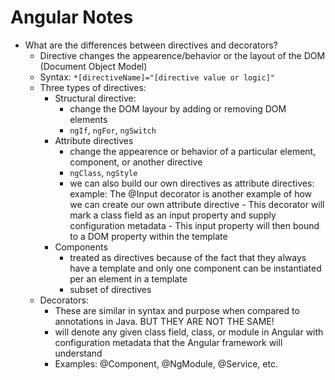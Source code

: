 # Angular Notes
- What are the differences between directives and decorators?
    - Directive changes the appearence/behavior or the layout of the DOM (Document Object Model)
    - Syntax: `*[directiveName]="[directive value or logic]"`
    - Three types of directives:
        - Structural directive:
            - change the DOM layour by adding or removing DOM elements
            - `ngIf`, `ngFor`, `ngSwitch`
        - Attribute directives
            - change the appearence or behavior of a particular element, component, or another directive
            - `ngClass`, `ngStyle`
            - we can also build our own directives as attribute directives:
                example:
                The @Input decorator is another example of how we can create our own attribute directive
                    - This decorator will mark a class field as an input property and supply configuration metadata
                    - This input property will then bound to a DOM property within the template
        - Components
            - treated as directives because of the fact that they always have a template and only one component can be instantiated per an element in a template
            - subset of directives
    - Decorators:
        - These are similar in syntax and purpose when compared to annotations in Java. BUT THEY ARE NOT THE SAME!
        - will denote any given class field, class, or module in Angular with configuration metadata that the Angular framework will understand
        - Examples: @Component, @NgModule, @Service, etc.